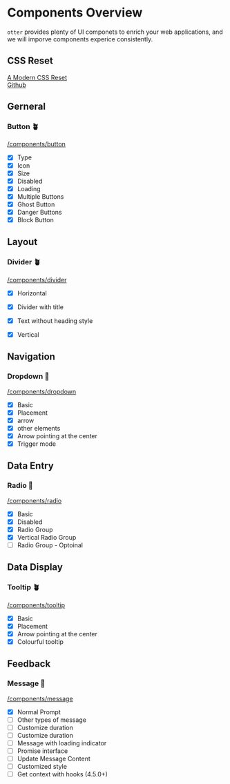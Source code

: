 # Components Overview

`otter` provides plenty of UI componets to enrich your web applications, and we will imporve components experice consistently.

## CSS Reset

[A Modern CSS Reset](https://piccalil.li/blog/a-modern-css-reset/ "Andy Bell link")   
[Github](https://github.com/hankchizljaw/modern-css-reset "Github Repositories")

## Gerneral

### Button 🪴

[/components/button](https://github.com/sogyeokdong9/otter/tree/main/components/button "Path")

- [X] Type
- [X] Icon
- [X] Size
- [X] Disabled
- [X] Loading
- [X] Multiple Buttons
- [X] Ghost Button
- [X] Danger Buttons
- [X] Block Button

<!-- 
To trigger an operation.

*5 Types of button*

- [X] Primary button 😊
- [X] Default button 🙃
- [X] Dashed button 🤪
- [X] Text Button 🤨
- [X] Link button 😎

*and 4 other properties additionally.*

- [X] `Danger`😡
- [X] `Ghost`👻
- [X] `Disabled`🥶
- [X] `Loading`🤩 (~ing)

*3 Sizes of button*

- [X] `Large` 🙄
- [X] `[Default]` 😦
- [X] `Small` 🥱 -->



## Layout

### Divider 🪴

[/components/divider](https://github.com/sogyeokdong9/otter/tree/main/components/divider "Path")

- [X] Horizontal
- [X] Divider with title
- [X] Text without heading style
- [X] Vertical


## Navigation

### Dropdown 🌱

[/components/dropdown](https://github.com/sogyeokdong9/otter/tree/main/components/dropdown "Path")
- [X] Basic
- [X] Placement
- [X] arrow
- [X] other elements
- [X] Arrow pointing at the center
- [X] Trigger mode

## Data Entry

### Radio 🌱

[/components/radio](https://github.com/sogyeokdong9/otter/tree/main/components/radio "Path")

- [X] Basic
- [X] Disabled
- [X] Radio Group
- [X] Vertical Radio Group
- [ ] Radio Group - Optoinal

<!-- ## Data Display -->

## Data Display

### Tooltip 🪴

[/components/tooltip](https://github.com/sogyeokdong9/otter/tree/main/components/tooltip "tooltip")

- [X] Basic
- [X] Placement
- [X] Arrow pointing at the center
- [X] Colourful tooltip

## Feedback

### Message 🌱

[/components/message](https://github.com/sogyeokdong9/otter/tree/main/components/message/ "message")

- [X] Normal Prompt
- [ ] Other types of message
- [ ] Customize duration
- [ ] Customize duration
- [ ] Message with loading indicator
- [ ] Promise interface
- [ ] Update Message Content
- [ ] Customized style
- [ ] Get context with hooks (4.5.0+)

<!-- ## Other -->
